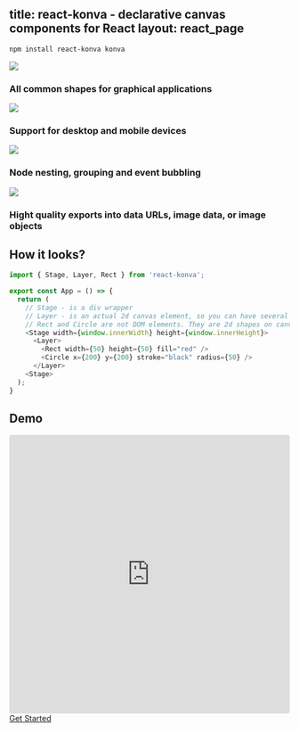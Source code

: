 title: react-konva - declarative canvas components for React
layout: react_page
---

```bash
npm install react-konva konva
```



<div class="features">
  <div class="feature"><img src="/assets/features/undraw_abstract_x68e.svg" />
    <h3 class="desc">All common shapes for graphical applications</h3>
  </div>
  <div class="feature"><img src="/assets/features/undraw_file_sync_ot38.svg" />
    <h3 class="desc">Support for desktop and mobile devices</h3>
  </div>
  <div class="feature"><img src="/assets/features/undraw_fitting_pieces_cli3.svg" />
    <h3 class="desc">Node nesting, grouping and event bubbling</h3>
  </div>
  <div class="feature"><img src="/assets/features/undraw_image_viewer_wxce.svg" />
    <h3 class="desc">Hight quality exports into data URLs, image data, or image objects</h3>
  </div>
</div>

## How it looks?

```js
import { Stage, Layer, Rect } from 'react-konva';

export const App = () => {
  return (
    // Stage - is a div wrapper
    // Layer - is an actual 2d canvas element, so you can have several layers inside the stage
    // Rect and Circle are not DOM elements. They are 2d shapes on canvas
    <Stage width={window.innerWidth} height={window.innerHeight}>
      <Layer>
        <Rect width={50} height={50} fill="red" />
        <Circle x={200} y={200} stroke="black" radius={50} />
      </Layer>
    <Stage>
  );
}
```

## Demo

<iframe src="https://codesandbox.io/embed/github/konvajs/site/tree/master/react-demos/basic_demo?hidenavigation=1&view=split&fontsize=10" style="width:100%; height:500px; border:0; border-radius: 4px; overflow:hidden;" sandbox="allow-modals allow-forms allow-popups allow-scripts allow-same-origin"></iframe>

<div id="intro-btn-wrap" style="margin-bottom: 50px"><a id="intro-btn" href="/docs/react/index.html">Get Started</a></div>